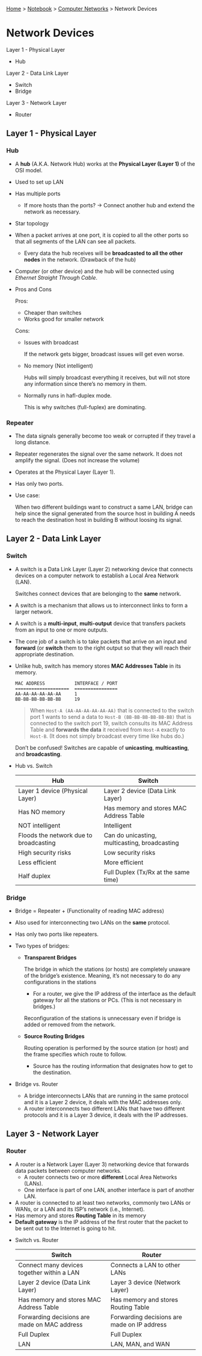 <a href="../../">Home</a> > <a href="../notebook">Notebook</a> > <a href="./">Computer Networks</a> > Network Devices

# Network Devices



Layer 1 - Physical Layer

* Hub

Layer 2 - Data Link Layer

* Switch
* Bridge

Layer 3 - Network Layer

* Router



## Layer 1 - Physical Layer

### Hub

- A **hub** (A.K.A. Network Hub) works at the **Physical Layer (Layer 1)** of the OSI model.
- Used to set up LAN
- Has multiple ports    
  - If more hosts than the ports? $\to$ Connect another hub and extend the network as necessary.

- Star topology
- When a packet arrives at one port, it is copied to all the other ports so that all segments of the LAN can see all packets.    
  - Every data the hub receives will be **broadcasted to all the other nodes** in the network. (Drawback of the hub)
- Computer (or other device) and the hub will be connected using *Ethernet Straight Through Cable*.

- Pros and Cons

  Pros:

  - Cheaper than switches
  - Works good for smaller network

  Cons:

  - Issues with broadcast            

    If the network gets bigger, broadcast issues will get even worse.

  - No memory (Not intelligent)            

    Hubs will simply broadcast everything it receives, but will not store any information since there’s no memory in them.

  - Normally runs in hafl-duplex mode.            

    This is why switches (full-fuplex) are dominating.

### Repeater

- The data signals generally become too weak or corrupted if they travel a long distance.

- Repeater regenerates the signal over the same network. It does not amplify the signal. (Does not increase the volume)

- Operates at the Physical Layer (Layer 1).

- Has only two ports.

- Use case:    

  When two different buildings want to construct a same LAN, bridge can help since the signal generated from the source host in building A needs to reach the destination host in building B without loosing its signal.



## Layer 2 - Data Link Layer

### Switch

- A switch is a Data Link Layer (Layer 2) networking device that connects devices on a computer network to establish a Local Area Network (LAN).    

  Switches connect devices that are belonging to the **same** network.

- A switch is a mechanism that allows us to interconnect links to form a larger network.

- A switch is a **multi-input**, **multi-output** device that transfers packets from an input to one or more outputs.

- The core job of a switch is to take packets that arrive on an input and **forward** (or **switch** them to the right output so that they will reach their appropriate destination.

- Unlike hub, switch has memory stores **MAC Addresses Table** in its memory.

  ```plain
  MAC ADDRESS           INTERFACE / PORT
  ====================  ================
  AA-AA-AA-AA-AA-AA     1
  BB-BB-BB-BB-BB-BB     19
  ```

  > When `Host-A (AA-AA-AA-AA-AA-AA)` that is connected to the switch port 1 wants  to send a data to `Host-B (BB-BB-BB-BB-BB-BB)` that is connected to the switch port 19, switch consults its MAC Address Table and **forwards the data** it received  from `Host-A` exactly to `Host-B`. (It does not simply broadcast every time like hubs do.)

  Don’t be confused! Switches are capable of **unicasting**, **multicasting**, and **broadcasting**.

* Hub vs. Switch

  | Hub                                    | Switch                                        |
  | -------------------------------------- | --------------------------------------------- |
  | Layer 1 device (Physical Layer)        | Layer 2 device (Data Link Layer)              |
  | Has NO memory                          | Has memory and stores MAC Address Table       |
  | NOT intelligent                        | Intelligent                                   |
  | Floods the network due to broadcasting | Can do unicasting, multicasting, broadcasting |
  | High security risks                    | Low security risks                            |
  | Less efficient                         | More efficient                                |
  | Half duplex                            | Full Duplex (Tx/Rx at the same time)          |

### Bridge

- Bridge = Repeater + (Functionality of reading MAC address)
- Also used for interconnecting two LANs on the **same** protocol.
- Has only two ports like repeaters.

- Two types of bridges:    

  * **Transparent Bridges**

    The bridge in which the stations (or hosts) are completely unaware of the bridge’s existence. Meaning, it’s not necessary to do any configurations in the stations            

    - For a router, we give the IP address of the interface as the default gateway for all the stations or PCs. (This is not necessary in bridges.)

    Reconfiguration of the stations is unnecessary even if bridge is added or removed from the network.

  * **Source Routing Bridges**

    Routing operation is performed by the source station (or host) and the frame  specifies which route to follow.

    - Source has the routing information that designates how to get to the destination.

- Bridge vs. Router 

  - A bridge interconnects LANs that are running in the same protocol and it is a Layer 2 device, it deals with the MAC addresses only.
  - A router interconnects two different LANs that have two different protocols and it is a Layer 3 device, it deals with the IP addresses.



## Layer 3 - Network Layer

### Router

- A router is a Network Layer (Layer 3) networking device that forwards data packets between computer networks.
  - A router connects two or more **different** Local Area Networks (LANs).
  - One interface is part of one LAN, another interface is part of another LAN.
- A router is connected to at least two networks, commonly two LANs or WANs, or a LAN and its ISP’s network (i.e., Internet).
- Has memory and stores **Routing Table** in its memory
- **Default gateway** is the IP address of the first router that the packet to be sent out to the Internet is going to hit.

* Switch vs. Router

  | Switch                                       | Router                                      |
  | -------------------------------------------- | ------------------------------------------- |
  | Connect many devices together within a LAN   | Connects a LAN to other LANs                |
  | Layer 2 device (Data Link Layer)             | Layer 3 device (Network Layer)              |
  | Has memory and stores MAC Address Table      | Has memory and stores Routing Table         |
  | Forwarding decisions are made on MAC address | Forwarding decisions are made on IP address |
  | Full Duplex                                  | Full Duplex                                 |
  | LAN                                          | LAN, MAN, and WAN                           |
